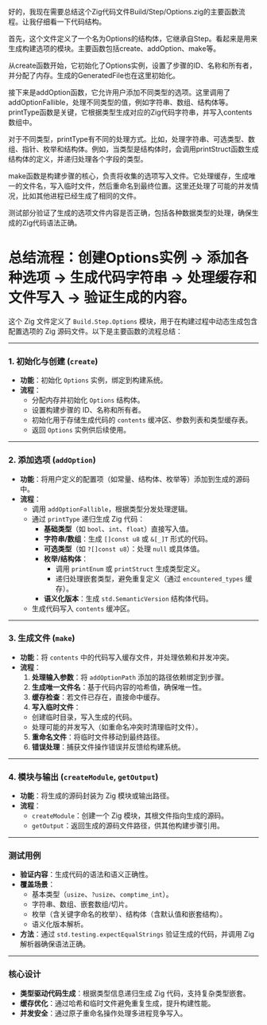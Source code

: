 好的，我现在需要总结这个Zig代码文件Build/Step/Options.zig的主要函数流程。让我仔细看一下代码结构。

首先，这个文件定义了一个名为Options的结构体，它继承自Step。看起来是用来生成构建选项的模块。主要函数包括create、addOption、make等。

从create函数开始，它初始化了Options实例，设置了步骤的ID、名称和所有者，并分配了内存。生成的GeneratedFile也在这里初始化。

接下来是addOption函数，它允许用户添加不同类型的选项。这里调用了addOptionFallible，处理不同类型的值，例如字符串、数组、结构体等。printType函数是关键，它根据类型生成对应的Zig代码字符串，并写入contents数组中。

对于不同类型，printType有不同的处理方式。比如，处理字符串、可选类型、数组、指针、枚举和结构体。例如，当类型是结构体时，会调用printStruct函数生成结构体的定义，并递归处理各个字段的类型。

make函数是构建步骤的核心，负责将收集的选项写入文件。它处理缓存，生成唯一的文件名，写入临时文件，然后重命名到最终位置。这里还处理了可能的并发情况，比如其他进程已经生成了相同的文件。

测试部分验证了生成的选项文件内容是否正确，包括各种数据类型的处理，确保生成的Zig代码语法正确。

总结流程：创建Options实例 -> 添加各种选项 -> 生成代码字符串 -> 处理缓存和文件写入 -> 验证生成的内容。
================================================
这个 Zig 文件定义了 `Build.Step.Options` 模块，用于在构建过程中动态生成包含配置选项的 Zig 源码文件。以下是主要函数的流程总结：

---

### **1. 初始化与创建 (`create`)**
- **功能**：初始化 `Options` 实例，绑定到构建系统。
- **流程**：
  - 分配内存并初始化 `Options` 结构体。
  - 设置构建步骤的 ID、名称和所有者。
  - 初始化用于存储生成代码的 `contents` 缓冲区、参数列表和类型缓存表。
  - 返回 `Options` 实例供后续使用。

---

### **2. 添加选项 (`addOption`)**
- **功能**：将用户定义的配置项（如常量、结构体、枚举等）添加到生成的源码中。
- **流程**：
  - 调用 `addOptionFallible`，根据类型分发处理逻辑。
  - 通过 `printType` 递归生成 Zig 代码：
    - **基础类型**（如 `bool`、`int`、`float`）直接写入值。
    - **字符串/数组**：生成 `[]const u8` 或 `&[_]T` 形式的代码。
    - **可选类型**（如 `?[]const u8`）：处理 `null` 或具体值。
    - **枚举/结构体**：
      - 调用 `printEnum` 或 `printStruct` 生成类型定义。
      - 递归处理嵌套类型，避免重复定义（通过 `encountered_types` 缓存）。
    - **语义化版本**：生成 `std.SemanticVersion` 结构体代码。
  - 生成代码写入 `contents` 缓冲区。

---

### **3. 生成文件 (`make`)**
- **功能**：将 `contents` 中的代码写入缓存文件，并处理依赖和并发冲突。
- **流程**：
  1. **处理输入参数**：将 `addOptionPath` 添加的路径依赖绑定到步骤。
  2. **生成唯一文件名**：基于代码内容的哈希值，确保唯一性。
  3. **缓存检查**：若文件已存在，直接命中缓存。
  4. **写入临时文件**：
    - 创建临时目录，写入生成的代码。
    - 处理可能的并发写入（如重命名冲突时清理临时文件）。
  5. **重命名文件**：将临时文件移动到最终路径。
  6. **错误处理**：捕获文件操作错误并反馈给构建系统。

---

### **4. 模块与输出 (`createModule`, `getOutput`)**
- **功能**：将生成的源码封装为 Zig 模块或输出路径。
- **流程**：
  - `createModule`：创建一个 Zig 模块，其根文件指向生成的源码。
  - `getOutput`：返回生成的源码文件路径，供其他构建步骤引用。

---

### **测试用例**
- **验证内容**：生成代码的语法和语义正确性。
- **覆盖场景**：
  - 基本类型（`usize`、`?usize`、`comptime_int`）。
  - 字符串、数组、嵌套数组/切片。
  - 枚举（含关键字命名的枚举）、结构体（含默认值和嵌套结构）。
  - 语义化版本解析。
- **方法**：通过 `std.testing.expectEqualStrings` 验证生成的代码，并调用 Zig 解析器确保语法正确。

---

### **核心设计**
- **类型驱动代码生成**：根据类型信息递归生成 Zig 代码，支持复杂类型嵌套。
- **缓存优化**：通过哈希和临时文件避免重复生成，提升构建性能。
- **并发安全**：通过原子重命名操作处理多进程竞争写入。